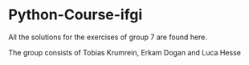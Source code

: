 # Python-Course-ifgi

All the solutions for the exercises of group 7 are found here.

The group consists of Tobias Krumrein, Erkam Dogan and Luca Hesse
